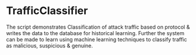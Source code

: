 # TrafficClassifier

The script demonstrates Classification of attack traffic based on protocol & writes the data to the database for historical learning.
Further the system can be made to learn using machine learning techniques to classify traffic as malicious, suspicious & genuine.
